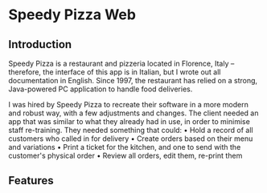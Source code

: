 # Speedy Pizza Web


## Introduction

Speedy Pizza is a restaurant and pizzeria located in Florence, Italy – therefore, the interface of this app is in Italian, but I wrote out all documentation in English. Since 1997, the restaurant has relied on a strong, Java-powered PC application to handle food deliveries.

I was hired by Speedy Pizza to recreate their software in a more modern and robust way, with a few adjustments and changes. The client needed an app that was similar to what they already had in use, in order to minimise staff re-training. They needed something that could:
  • Hold a record of all customers who called in for delivery
  • Create orders based on their menu and variations
  • Print a ticket for the kitchen, and one to send with the customer's physical order
  • Review all orders, edit them, re-print them
  
## Features

